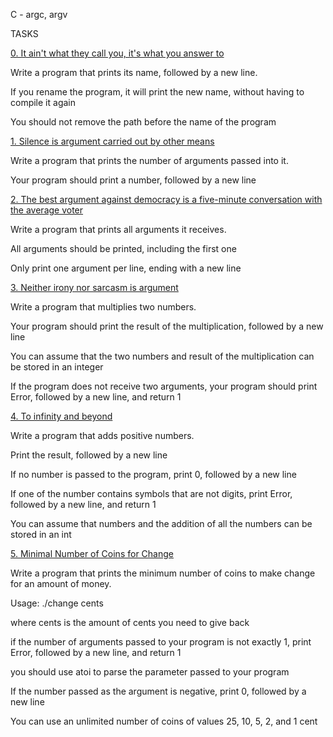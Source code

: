 C - argc, argv

		



		

TASKS

		



		

[0. It ain't what they call you, it's what you answer to](0-whatsmyname.c)

		



		

Write a program that prints its name, followed by a new line.

		



		

If you rename the program, it will print the new name, without having to compile it again

		

You should not remove the path before the name of the program

		



		

[1. Silence is argument carried out by other means](1-args.c)

		



		

Write a program that prints the number of arguments passed into it.

		



		

Your program should print a number, followed by a new line

		



		



		

[2. The best argument against democracy is a five-minute conversation with the average voter](2-args.c)

		



		

Write a program that prints all arguments it receives.

		



		

All arguments should be printed, including the first one

		

Only print one argument per line, ending with a new line

		



		

[3. Neither irony nor sarcasm is argument](3-mul.c)

		



		

Write a program that multiplies two numbers.

		



		

Your program should print the result of the multiplication, followed by a new line

		

You can assume that the two numbers and result of the multiplication can be stored in an integer

		

If the program does not receive two arguments, your program should print Error, followed by a new line, and return 1

		



		

[4. To infinity and beyond](4-add.c)

		



		

Write a program that adds positive numbers.

		



		

Print the result, followed by a new line

		

If no number is passed to the program, print 0, followed by a new line

		

If one of the number contains symbols that are not digits, print Error, followed by a new line, and return 1

		

You can assume that numbers and the addition of all the numbers can be stored in an int

		



		

[5. Minimal Number of Coins for Change](100-change.c)

		



		

Write a program that prints the minimum number of coins to make change for an amount of money.

		



		

Usage: ./change cents

		

where cents is the amount of cents you need to give back

		

if the number of arguments passed to your program is not exactly 1, print Error, followed by a new line, and return 1

		

you should use atoi to parse the parameter passed to your program

		

If the number passed as the argument is negative, print 0, followed by a new line

		

You can use an unlimited number of coins of values 25, 10, 5, 2, and 1 cent

